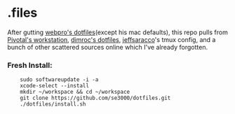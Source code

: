 # .files

After gutting [webpro's dotfiles](https://github.com/webpro/dotfiles)(except his mac defaults), this repo pulls from [Pivotal's workstation](https://github.com/pivotal/workstation-setup), [dimroc's dotfiles](https://github.com/dimroc/dotfiles), [jeffsaracco](https://github.com/jeffsaracco)'s tmux config, and a bunch of other scattered sources online which I've already forgotten.


### Fresh Install:
```
    sudo softwareupdate -i -a
    xcode-select --install
    mkdir ~/workspace && cd ~/workspace
    git clone https://github.com/se3000/dotfiles.git
    ./dotfiles/install.sh
```
